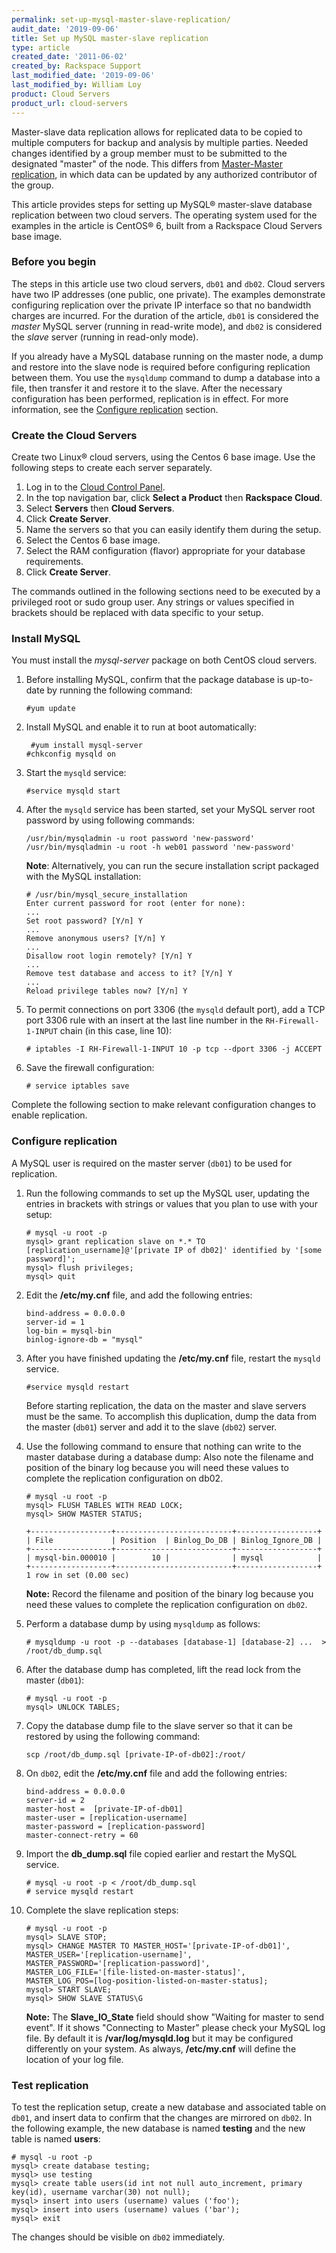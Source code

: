 ```yaml
---
permalink: set-up-mysql-master-slave-replication/
audit_date: '2019-09-06'
title: Set up MySQL master-slave replication
type: article
created_date: '2011-06-02'
created_by: Rackspace Support
last_modified_date: '2019-09-06'
last_modified_by: William Loy
product: Cloud Servers
product_url: cloud-servers
---
```


Master-slave data replication allows for replicated data to be copied to
multiple computers for backup and analysis by multiple parties. Needed
changes identified by a group member must to be submitted to the
designated "master" of the node. This differs from [Master-Master
replication](/support/how-to/mysql-master-master-replication),
in which data can be updated by any authorized contributor of the group.

This article provides steps for setting up MySQL&reg; master-slave database
replication between two cloud servers. The operating system used for the
examples in the article is CentOS&reg; 6, built from a Rackspace Cloud
Servers base image.

### Before you begin

The steps in this article use two cloud servers, `db01` and `db02`.
Cloud servers have two IP addresses (one public, one private). The
examples demonstrate configuring replication over the private IP
interface so that no bandwidth charges are incurred. For the duration of
the article, `db01` is considered the *master* MySQL server (running in
read-write mode), and `db02` is considered the *slave* server (running in
read-only mode).

If you already have a MySQL database running on the master node, a dump
and restore into the slave node is required before configuring
replication between them. You use the `mysqldump` command to dump a
database into a file, then transfer it and restore it to the slave.
After the necessary configuration has been performed, replication is in
effect. For more information, see the [Configure replication](#configure-replication)
section.

### Create the Cloud Servers

Create two Linux&reg; cloud servers, using the Centos 6 base image. Use the
following steps to create each server separately.

1.  Log in to the [Cloud Control Panel](https://login.rackspace.com).
2.  In the top navigation bar, click **Select a Product** then **Rackspace Cloud**.
3.  Select **Servers** then **Cloud Servers**.
4.  Click **Create Server**.
5.  Name the servers so that you can easily identify them during
    the setup.
6.  Select the Centos 6 base image.
7.  Select the RAM configuration (flavor) appropriate for your
    database requirements.
8.  Click **Create Server**.

The commands outlined in the following sections need to be executed by a
privileged root or sudo group user. Any strings or values specified in
brackets should be replaced with data specific to your setup.

### Install MySQL

You must install the *mysql-server* package on both CentOS cloud
servers.


1.  Before installing MySQL, confirm that the package database is
    up-to-date by running the following command:


        #yum update

2.  Install MySQL and enable it to run at boot automatically:


         #yum install mysql-server
        #chkconfig mysqld on

3.  Start the `mysqld` service:


        #service mysqld start

4.  After the `mysqld` service has been started, set your MySQL server
    root password by using following commands:


        /usr/bin/mysqladmin -u root password 'new-password'
        /usr/bin/mysqladmin -u root -h web01 password 'new-password'

    **Note**: Alternatively, you can run the secure installation script
    packaged with the MySQL installation:


        # /usr/bin/mysql_secure_installation
        Enter current password for root (enter for none):
        ...
        Set root password? [Y/n] Y
        ...
        Remove anonymous users? [Y/n] Y
        ...
        Disallow root login remotely? [Y/n] Y
        ...
        Remove test database and access to it? [Y/n] Y
        ...
        Reload privilege tables now? [Y/n] Y

5.  To permit connections on port 3306 (the `mysqld` default port), add a
    TCP port 3306 rule with an insert at the last line number in the
    `RH-Firewall-1-INPUT` chain (in this case, line 10):


        # iptables -I RH-Firewall-1-INPUT 10 -p tcp --dport 3306 -j ACCEPT

6.  Save the firewall configuration:

        # service iptables save

Complete the following section to make relevant configuration changes to
enable replication.

### Configure replication

A MySQL user is required on the master server (`db01`) to be used for
replication.

1.  Run the following commands to set up the MySQL user, updating the
    entries in brackets with strings or values that you plan to use
    with your setup:


        # mysql -u root -p
        mysql> grant replication slave on *.* TO [replication_username]@'[private IP of db02]' identified by '[some password]';
        mysql> flush privileges;
        mysql> quit

2.  Edit the **/etc/my.cnf** file, and add the following entries:


        bind-address = 0.0.0.0
        server-id = 1
        log-bin = mysql-bin
        binlog-ignore-db = "mysql"

3.  After you have finished updating the **/etc/my.cnf** file, restart
    the `mysqld` service.


        #service mysqld restart

    Before starting replication, the data on the master
    and slave servers must be the same. To accomplish this duplication, dump
    the data from the master (`db01`) server and add it to the
    slave (`db02`) server.

4.  Use the following command to ensure that nothing can write to the
    master database during a database dump: Also note the filename and
    position of the binary log because you will need these values to
    complete the replication configuration on db02.


        # mysql -u root -p
        mysql> FLUSH TABLES WITH READ LOCK;
        mysql> SHOW MASTER STATUS;

        +------------------+--------------------------+------------------+
        | File             | Position  | Binlog_Do_DB | Binlog_Ignore_DB |
        +------------------+--------------------------+------------------+
        | mysql-bin.000010 |        10 |              | mysql            |
        +------------------+--------------------------+------------------+
        1 row in set (0.00 sec)

      **Note:** Record the filename and position of the binary log because you need these values to
      complete the replication configuration on `db02`.

5.  Perform a database dump by using `mysqldump` as follows:


        # mysqldump -u root -p --databases [database-1] [database-2] ...  > /root/db_dump.sql

6.  After the database dump has completed, lift the read lock from the
    master (`db01`):


        # mysql -u root -p
        mysql> UNLOCK TABLES;

7.  Copy the database dump file to the slave server so that it can
    be restored by using the following command:


        scp /root/db_dump.sql [private-IP-of-db02]:/root/

8.  On `db02`, edit the **/etc/my.cnf** file and add the following
    entries:


        bind-address = 0.0.0.0
        server-id = 2
        master-host =  [private-IP-of-db01]
        master-user = [replication-username]
        master-password = [replication-password]
        master-connect-retry = 60

9.  Import the **db\_dump.sql** file copied earlier and restart the
    MySQL service.


        # mysql -u root -p < /root/db_dump.sql
        # service mysqld restart

10. Complete the slave replication steps:


        # mysql -u root -p
        mysql> SLAVE STOP;
        mysql> CHANGE MASTER TO MASTER_HOST='[private-IP-of-db01]',
        MASTER_USER='[replication-username]',
        MASTER_PASSWORD='[replication-password]',
        MASTER_LOG_FILE='[file-listed-on-master-status]',
        MASTER_LOG_POS=[log-position-listed-on-master-status];
        mysql> START SLAVE;
        mysql> SHOW SLAVE STATUS\G

    **Note:** The **Slave\_IO\_State** field should show "Waiting for master to
    send event". If it shows "Connecting to Master" please check your
    MySQL log file. By default it is **/var/log/mysqld.log**
    but it may be configured differently on your system. As
    always, **/etc/my.cnf** will define the location of your
    log file.

### Test replication

To test the replication setup, create a new database and associated
table on `db01`, and insert data to confirm that the changes are mirrored
on `db02`. In the following example, the new database is named
**testing** and the new table is named **users**:


    # mysql -u root -p
    mysql> create database testing;
    mysql> use testing
    mysql> create table users(id int not null auto_increment, primary key(id), username varchar(30) not null);
    mysql> insert into users (username) values ('foo');
    mysql> insert into users (username) values ('bar');
    mysql> exit

The changes should be visible on `db02` immediately.
